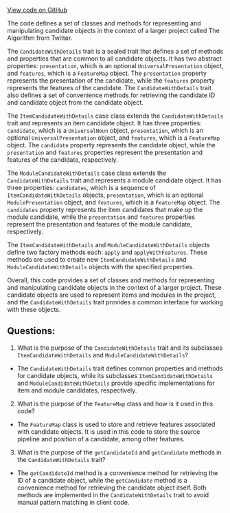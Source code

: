 [View code on GitHub](https://github.com/misbahsy/the-algorithm/product-mixer/core/src/main/scala/com/twitter/product_mixer/core/model/common/presentation/CandidateWithDetails.scala)

The code defines a set of classes and methods for representing and manipulating candidate objects in the context of a larger project called The Algorithm from Twitter. 

The `CandidateWithDetails` trait is a sealed trait that defines a set of methods and properties that are common to all candidate objects. It has two abstract properties: `presentation`, which is an optional `UniversalPresentation` object, and `features`, which is a `FeatureMap` object. The `presentation` property represents the presentation of the candidate, while the `features` property represents the features of the candidate. The `CandidateWithDetails` trait also defines a set of convenience methods for retrieving the candidate ID and candidate object from the candidate object.

The `ItemCandidateWithDetails` case class extends the `CandidateWithDetails` trait and represents an item candidate object. It has three properties: `candidate`, which is a `UniversalNoun` object, `presentation`, which is an optional `UniversalPresentation` object, and `features`, which is a `FeatureMap` object. The `candidate` property represents the candidate object, while the `presentation` and `features` properties represent the presentation and features of the candidate, respectively.

The `ModuleCandidateWithDetails` case class extends the `CandidateWithDetails` trait and represents a module candidate object. It has three properties: `candidates`, which is a sequence of `ItemCandidateWithDetails` objects, `presentation`, which is an optional `ModulePresentation` object, and `features`, which is a `FeatureMap` object. The `candidates` property represents the item candidates that make up the module candidate, while the `presentation` and `features` properties represent the presentation and features of the module candidate, respectively.

The `ItemCandidateWithDetails` and `ModuleCandidateWithDetails` objects define two factory methods each: `apply` and `applyWithFeatures`. These methods are used to create new `ItemCandidateWithDetails` and `ModuleCandidateWithDetails` objects with the specified properties.

Overall, this code provides a set of classes and methods for representing and manipulating candidate objects in the context of a larger project. These candidate objects are used to represent items and modules in the project, and the `CandidateWithDetails` trait provides a common interface for working with these objects.
## Questions: 
 1. What is the purpose of the `CandidateWithDetails` trait and its subclasses `ItemCandidateWithDetails` and `ModuleCandidateWithDetails`?
- The `CandidateWithDetails` trait defines common properties and methods for candidate objects, while its subclasses `ItemCandidateWithDetails` and `ModuleCandidateWithDetails` provide specific implementations for item and module candidates, respectively.

2. What is the purpose of the `FeatureMap` class and how is it used in this code?
- The `FeatureMap` class is used to store and retrieve features associated with candidate objects. It is used in this code to store the source pipeline and position of a candidate, among other features.

3. What is the purpose of the `getCandidateId` and `getCandidate` methods in the `CandidateWithDetails` trait?
- The `getCandidateId` method is a convenience method for retrieving the ID of a candidate object, while the `getCandidate` method is a convenience method for retrieving the candidate object itself. Both methods are implemented in the `CandidateWithDetails` trait to avoid manual pattern matching in client code.